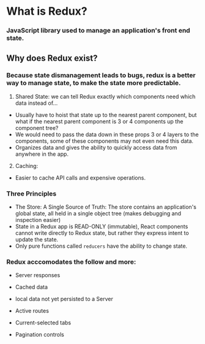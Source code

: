 # What is Redux?

### JavaScript library used to manage an application's front end state.

## Why does Redux exist?

### Because state dismanagement leads to bugs, redux is a better way to manage state, to make the state more predictable.

1. Shared State: we can tell Redux exactly which components need which data instead of...
  - Usually have to hoist that state up to the nearest parent component, but what if the nearest parent component is 3 or 4 components up the component tree?
  - We would need to pass the data down in these props 3 or 4 layers to the components, some of these components may not even need this data.
  - Organizes data and gives the ability to quickly access data from anywhere in the app.
2. Caching:
  - Easier to cache API calls and expensive operations.

### Three Principles

- The Store: A Single Source of Truth: The store contains an application's global state, all held in a single object tree (makes debugging and inspection easier)
- State in a Redux app is READ-ONLY (immutable), React components cannot write directly to Redux state, but rather they express intent to update the state.
- Only pure functions called `reducers` have the ability to change state.

### Redux acccomodates the follow and more:
- Server responses
- Cached data
- local data not yet persisted to a Server

- Active routes
- Current-selected tabs
- Pagination controls

